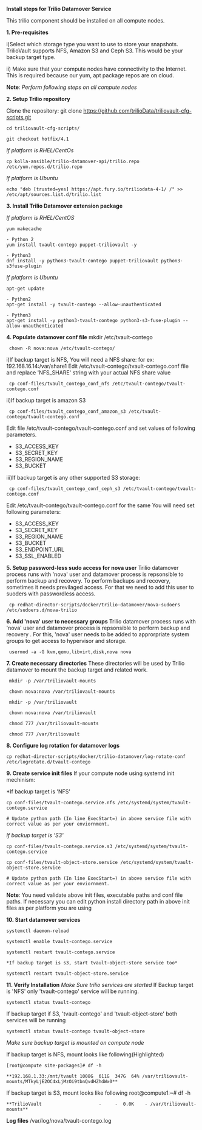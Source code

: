 
 **Install steps for Trilio Datamover Service**
 
 This trilio component should be installed on all compute nodes.

**1. Pre-requisites**

  i)Select which storage type you want to use to store your snapshots.
  TrilioVault supports NFS, Amazon S3 and Ceph S3. This would be your backup target type.

  ii) Make sure that your compute nodes have connectivity to the Internet.
  This is required because our yum, apt package repos are on cloud.

**Note**: *Perform following steps on all compute nodes*

**2. Setup Trilio repository**

  Clone the repository:
    git clone https://github.com/trilioData/triliovault-cfg-scripts.git
    
    cd triliovault-cfg-scripts/
   
    git checkout hotfix/4.1
   
  *If platform is RHEL/CentOs*
  
    cp kolla-ansible/trilio-datamover-api/trilio.repo /etc/yum.repos.d/trilio.repo

  *If platform is Ubuntu*
  
    echo "deb [trusted=yes] https://apt.fury.io/triliodata-4-1/ /" >> /etc/apt/sources.list.d/trilio.list

**3. Install Trilio Datamover extension package**

   *If platform is RHEL/CentOS*
   
    yum makecache

    - Python 2
    yum install tvault-contego puppet-triliovault -y
   
    - Python3
    dnf install -y python3-tvault-contego puppet-triliovault python3-s3fuse-plugin
   
   *If platform is Ubuntu*
   
    apt-get update

    - Python2
    apt-get install -y tvault-contego --allow-unauthenticated
    
    - Python3
    apt-get install -y python3-tvault-contego python3-s3-fuse-plugin --allow-unauthenticated

    
**4. Populate datamover conf file**
     mkdir /etc/tvault-contego
     
     chown -R nova:nova /etc/tvault-contego/
     
     
     
  i)If backup target is NFS, You will need a NFS share: for ex: 192.168.16.14:/var/share1
  Edit /etc/tvault-contego/tvault-contego.conf file and replace 'NFS_SHARE' string with your actual
  NFS share value
     
     cp conf-files/tvault_contego_conf_nfs /etc/tvault-contego/tvault-contego.conf

  ii)If backup target is amazon S3 
 
     cp conf-files/tvault_contego_conf_amazon_s3 /etc/tvault-contego/tvault-contego.conf
  
  Edit file /etc/tvault-contego/tvault-contego.conf and set values of following parameters.
  
  - S3_ACCESS_KEY
  - S3_SECRET_KEY
  - S3_REGION_NAME
  - S3_BUCKET
  

  iii)If backup target is any other supported S3 storage:
  
     cp conf-files/tvault_contego_conf_ceph_s3 /etc/tvault-contego/tvault-contego.conf

  Edit /etc/tvault-contego/tvault-contego.conf for the same
  You will need set following parameters:
  
  - S3_ACCESS_KEY
  - S3_SECRET_KEY
  - S3_REGION_NAME
  - S3_BUCKET
  - S3_ENDPOINT_URL
  - S3_SSL_ENABLED
  
**5. Setup password-less sudo access for nova user**
  Trilio datamover process runs with 'nova' user and datamover process is repsonsible to perform backup and recovery.
  To perform backups and recovery, sometimes it needs previlaged access. For that we need to add this user to suoders
  with passwordless access.

     cp redhat-director-scripts/docker/trilio-datamover/nova-sudoers /etc/sudoers.d/nova-trilio

**6. Add 'nova' user to necessary groups**
  Trilio datamover process runs with 'nova' user and datamover process is repsonsible to perform backup and recovery .
  For this, 'nova' user needs to be added to approrpriate system groups to get access to hypervisor and storage.
  
     usermod -a -G kvm,qemu,libvirt,disk,nova nova

**7. Create necessary directories**
  These directories will be used by Trilio datamover to mount the backup target and related work.
  
     mkdir -p /var/triliovault-mounts
  
     chown nova:nova /var/triliovault-mounts
  
     mkdir -p /var/triliovault
  
     chown nova:nova /var/triliovault
  
     chmod 777 /var/triliovault-mounts
  
     chmod 777 /var/triliovault

**8. Configure log rotation for datamover logs**

    cp redhat-director-scripts/docker/trilio-datamover/log-rotate-conf /etc/logrotate.d/tvault-contego

**9. Create service init files**
  If your compute node using systemd init mechinism:

  *If backup target is 'NFS'
  
    cp conf-files/tvault-contego.service.nfs /etc/systemd/system/tvault-contego.service
    
    # Update python path (In line ExecStart=) in above service file with correct value as per your enviornment.
   
  *If backup target is 'S3'*
  
    cp conf-files/tvault-contego.service.s3 /etc/systemd/system/tvault-contego.service    

    cp conf-files/tvault-object-store.service /etc/systemd/system/tvault-object-store.service 

    # Update python path (In line ExecStart=) in above service file with correct value as per your enviornment. 

  **Note**: You need validate above init files, executable paths and conf file paths. If necessary you can edit python install directory path in above init files as per platform you are using


**10. Start datamover services**

    systemctl daemon-reload
    
    systemctl enable tvault-contego.service
          
    systemctl restart tvault-contego.service

    *If backup target is s3, start tvault-object-store service too*
    
    systemctl restart tvault-object-store.service
    
 **11. Verify Installation**
  *Make Sure trilio services are started*
  If Backup target is 'NFS' only 'tvault-contego' service will be running.
   
    systemctl status tvault-contego
   
  If backup target if S3, 'tvault-contego' and 'tvault-object-store' both services will be running
   
    systemctl status tvault-contego tvault-object-store
   
  *Make sure backup target is mounted on compute node*
  
  If backup target is NFS, mount looks like following(Highlighted)
  
    [root@compute site-packages]# df -h
    
    **192.168.1.33:/mnt/tvault 1008G  611G  347G  64% /var/triliovault-mounts/MTkyLjE2OC4xLjMzOi9tbnQvdHZhdWx0**

  If backup target is S3, mount looks like following
    root@compute1:~# df -h
    
    **TrilioVault                     -     -  0.0K    - /var/triliovault-mounts**
      
   **Log files**
   /var/log/nova/tvault-contego.log
   
